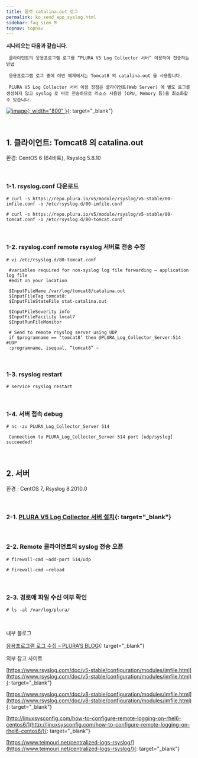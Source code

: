 ```yaml
---
title: 톰캣 catalina.out 로그
permalink: ko_send_app_syslog.html
sidebar: faq_siem_M
topnav: topnav
---
```


**시나리오는 다음과 같습니다.**

     클라이언트의 응용프로그램 로그를 “PLURA V5 Log Collector 서버” 이용하여 전송하는 방법

     응용프로그램 로그 중에 이번 예제에서는 Tomcat8 의 catalina.out 을 사용합니다.

     PLURA V5 Log Collector 서버 이용 장점은 클라이언트(Web Server) 에 별도 로그를 생성하지 않고 syslog 로 바로 전송하므로 리소스 사용량 (CPU, Memory 등)을 최소화할 수 있습니다.

 [![image](/docs/images/Additianal/send/1.png){: width="800" }](/docs/images/Additianal/send/1.png){: target="_blank"}

<br />

## 1. 클라이언트: Tomcat8 의 catalina.out

 환경: CentOS 6 (64비트), Rsyslog 5.8.10

<br /> 

### 1-1. rsyslog.conf 다운로드

`# curl -s https://repo.plura.io/v5/module/rsyslog/v5-stable/00-imfile.conf -o /etc/rsyslog.d/00-imfile.conf`

`# curl -s https://repo.plura.io/v5/module/rsyslog/v5-stable/80-tomcat.conf -o /etc/rsyslog.d/80-tomcat.conf`

<br />

### 1-2. rsyslog.conf remote rsyslog 서버로 전송 수정

`# vi /etc/rsyslog.d/80-tomcat.conf`

     #variables required for non-syslog log file forwarding – application log file
     #edit on your location

     $InputFileName /var/log/tomcat8/catalina.out
     $InputFileTag tomcat8:
     $InputFileStateFile stat-catalina.out

     $InputFileSeverity info
     $InputFileFacility local7
     $InputRunFileMonitor

     # Send to remote rsyslog server using UDP
     if $programname == ‘tomcat8’ then @PLURA_Log_Collector_Server:514 #UDP
     :programname, isequal, “tomcat8” ~

<br />

### 1-3. rsyslog restart

`# service rsyslog restart`

<br />

### 1-4. 서버 접속 debug

`# nc -zu PLURA_Log_Collector_Server 514`

     Connection to PLURA_Log_Collector_Server 514 port [udp/syslog] succeeded!

<br />

## 2. 서버

 환경 : CentOS 7, Rsyslog 8.2010.0

<br />

### 2-1. [PLURA V5 Log Collector 서버 설치](https://qubitsec.github.io/p_agent_lin_srv.html){: target="_blank"}

<br />

### 2-2. Remote 클라이언트의 syslog 전송 오픈

`# firewall-cmd –add-port 514/udp`

`# firewall-cmd –reload`

<br />

### 2-3. 경로에 파일 수신 여부 확인

`# ls -al /var/log/plura/`

<br />

내부 블로그

[응용프로그램 로그 수집 – PLURA’S BLOG](https://qubitsec.github.io/rsys_log.html){: target="_blank"}

외부 참고 사이트

[https://www.rsyslog.com/doc/v5-stable/configuration/modules/imfile.html](https://www.rsyslog.com/doc/v5-stable/configuration/modules/imfile.html){: target="_blank"}

[https://www.rsyslog.com/doc/v8-stable/configuration/modules/imfile.html](https://www.rsyslog.com/doc/v8-stable/configuration/modules/imfile.html){: target="_blank"}

[http://linuxsysconfig.com/how-to-configure-remote-logging-on-rhel6-centos6/](http://linuxsysconfig.com/how-to-configure-remote-logging-on-rhel6-centos6/){: target="_blank"}

[https://www.teimouri.net/centralized-logs-rsyslog/](https://www.teimouri.net/centralized-logs-rsyslog/){: target="_blank"}

 